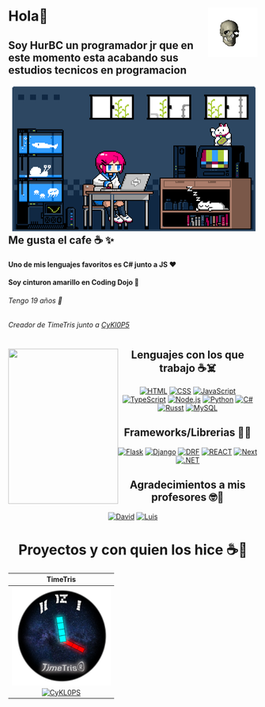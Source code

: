 <h1>Hola🎊  <img align='right' src='https://github.com/FrancoC1214/FrancoC1214/blob/main/ola/XwI7.gif?raw=True' width="100px" height='100px'></h1>
<h2>Soy HurBC un programador jr que en este momento esta acabando sus estudios tecnicos en programacion</h2>

<img align='right' src='https://github.com/FrancoC1214/FrancoC1214/blob/main/ola/tumblr_mtbppdZOrE1qze3hdo1_500.gif' width="500px" height='300px'>

## Me gusta el cafe ☕ ✨
#### Uno de mis lenguajes favoritos es C# junto a JS ❤️
#### Soy cinturon amarillo en Coding Dojo 🗼
###### Tengo 19 años 👵
###### Creador de TimeTris junto a [CyKl0P5](https://github.com/CyKl0P5)

#
#
#
<img align="left" src="https://github.com/HurBC/HurBC/blob/main/ola/tumblr_n7sb7eI5zg1sfhzt8o1_500.gif" width="221.5" height="314">

<h2 align="center">Lenguajes con los que trabajo ☕☠️</h2>

<p align="center">
<a href=""><img alt="HTML" src="https://img.shields.io/badge/HTML5-E54C21.svg?style=flat-square&logo=HTML5&logoColor=white"></a>
<a href=""><img alt="CSS" src="https://img.shields.io/badge/CSS-214CE5.svg?style=flat-square&logo=CSS3&logoColor=white"></a>
<a href=""><img alt="JavaScript" src="https://img.shields.io/badge/JavaScript-F7E018.svg?style=flat-square&logo=javascript&logoColor=black"></a>
<a href=""><img alt="TypeScript" src="https://img.shields.io/badge/TypeScript-3178C6?logo=TypeScript&logoColor=FFF&style=flat-square"></a>
<a href=""><img alt="Node.js" src="https://img.shields.io/badge/Node.js-43853d.svg?style=flat-square&logo=node.js&logoColor=white"></a>
<a href=""><img alt="Python" src="https://img.shields.io/badge/Python-306998.svg?style=flat-square&logo=python&logoColor=white"></a>
<a href=""><img alt="C#" src="https://custom-icon-badges.demolab.com/badge/C%23-68217A.svg?style=flat-square&logo=cs2&logoColor=white"></a>
<a href=""><img alt="Russt" src="https://img.shields.io/badge/-Rust-3776AB?style=flat-square&logo=rust&logoColor=white&color=ce412b"></a>
<a href=""><img alt="MySQL" src="https://img.shields.io/badge/MySQL-00758f.svg?style=flat-square&logo=MySQL&logoColor=white"></a>
</p>



<h2 align="center">Frameworks/Librerias 🤯✨</h2>
<p align="center">
 <a href=""><img alt="Flask" src="https://img.shields.io/badge/Flask-FFFFFF.svg?style=flat-square&logo=Flask&logoColor=black"></a>
 <a href=""><img alt="Django" src="https://img.shields.io/badge/Django-092E20?style=flat-square&logo=django&logoColor=green"></a>
 <a href=""><img alt="DRF" src="https://img.shields.io/badge/django--rest--framework-blue?style=flat-square&&logo=django&logoColor=white&color=A30000"></a>
 <a href=""><img alt="REACT" src="https://img.shields.io/badge/React-222222.svg?style=flat-square&logo=REACT&logoColor=61DAFB"></a>
 <a href=""><img alt="Next" src="https://img.shields.io/badge/next.js-000000?style=flat-square&logo=nextdotjs&logoColor=white"></a>
 <a href=""><img alt=".NET" src="https://img.shields.io/badge/.NET-5027D5.svg?style=flat-square&logo=dotnet&logoColor=white"></a>
</p>

<h2 align="center">Agradecimientos a mis profesores 🤓🧔</h2>

<p align="center">
<a href="https://github.com/poncedavid"><img alt="David" src="https://img.shields.io/badge/poncedavid-D3D3D3.svg?style=flat-square&logo=GitHub&logoColor=black"></a> <a href="https://github.com/LuisFGG91"><img alt="Luis" src="https://img.shields.io/badge/LuisFGG91-526b56.svg?style=flat-square&logo=GitHub&logoColor=black"></a>
</p>



#
  
<h1 align="center">Proyectos y con quien los hice ☕🤙</h1> 

| TimeTris |
| :------------: |
| <img align='center' src='https://github.com/FrancoC1214/FrancoC1214/blob/main/ola/Timetris%20logo.png?raw=True' width="200px" height='200px'>  |<img align='center' src='https://github.com/FrancoC1214/FrancoC1214/blob/main/ola/CSS3_logo.svg.png?raw=True' width="200px" height='200px'>   |
| <a href="https://github.com/CyKl0P5"><img alt="CyKL0PS" src="https://img.shields.io/badge/CyKL0PS-1A54D4.svg?style=flat-square&logo=GitHub&logoColor=white"></a> |
